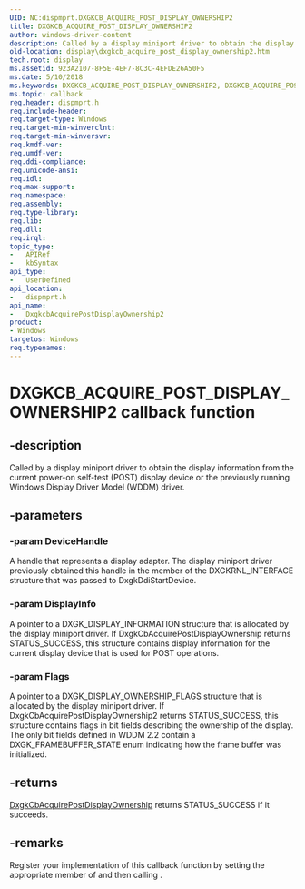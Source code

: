```yaml
---
UID: NC:dispmprt.DXGKCB_ACQUIRE_POST_DISPLAY_OWNERSHIP2
title: DXGKCB_ACQUIRE_POST_DISPLAY_OWNERSHIP2
author: windows-driver-content
description: Called by a display miniport driver to obtain the display information from the current power-on self-test (POST) display device or the previously running Windows Display Driver Model (WDDM) driver.
old-location: display\dxgkcb_acquire_post_display_ownership2.htm
tech.root: display
ms.assetid: 923A2107-8F5E-4EF7-8C3C-4EFDE26A50F5
ms.date: 5/10/2018
ms.keywords: DXGKCB_ACQUIRE_POST_DISPLAY_OWNERSHIP2, DXGKCB_ACQUIRE_POST_DISPLAY_OWNERSHIP2 callback, DxgkcbAcquirePostDisplayOwnership2, DxgkcbAcquirePostDisplayOwnership2 callback function [Display Devices], callback function pointer [Display Devices], display.dxgkcb_acquire_post_display_ownership2, dispmprt/DxgkcbAcquirePostDisplayOwnership2
ms.topic: callback
req.header: dispmprt.h
req.include-header: 
req.target-type: Windows
req.target-min-winverclnt: 
req.target-min-winversvr: 
req.kmdf-ver: 
req.umdf-ver: 
req.ddi-compliance: 
req.unicode-ansi: 
req.idl: 
req.max-support: 
req.namespace: 
req.assembly: 
req.type-library: 
req.lib: 
req.dll: 
req.irql: 
topic_type:
-	APIRef
-	kbSyntax
api_type:
-	UserDefined
api_location:
-	dispmprt.h
api_name:
-	DxgkcbAcquirePostDisplayOwnership2
product:
- Windows
targetos: Windows
req.typenames: 
---
```


# DXGKCB_ACQUIRE_POST_DISPLAY_OWNERSHIP2 callback function


## -description


Called by a display miniport driver to obtain the display information from the current  power-on self-test (POST) display device or the previously running Windows Display Driver Model (WDDM) driver.


## -parameters




### -param DeviceHandle

A handle that represents a display adapter. The display miniport driver previously obtained this handle in the  member of the DXGKRNL_INTERFACE structure that was passed to DxgkDdiStartDevice.


### -param DisplayInfo

A pointer to a DXGK_DISPLAY_INFORMATION structure that is allocated by the display miniport driver. If DxgkCbAcquirePostDisplayOwnership returns STATUS_SUCCESS, this structure contains display information for the current display device that is used for POST operations.


### -param Flags

A pointer to a DXGK_DISPLAY_OWNERSHIP_FLAGS structure that is allocated by the display miniport driver. If DxgkCbAcquirePostDisplayOwnership2 returns STATUS_SUCCESS, this structure contains flags in bit fields describing the ownership of the display.  The only bit fields defined in WDDM 2.2 contain a DXGK_FRAMEBUFFER_STATE enum indicating how the frame buffer was initialized.


## -returns




<a href="https://msdn.microsoft.com/6454adb3-c958-467b-acbc-b8937b98cd57">DxgkCbAcquirePostDisplayOwnership</a> returns STATUS_SUCCESS if it succeeds. 




## -remarks



Register your implementation of this callback function by setting the appropriate member of  and then calling .



